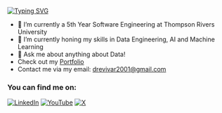 [![Typing SVG](https://readme-typing-svg.demolab.com/?lines=Hello+World!+I'm+Andrei+Vivar;An+aspiring+Data+Engineer)](https://git.io/typing-svg)



- 🔭 I’m currently a 5th Year Software Engineering at Thompson Rivers University 
- 🌱 I’m currently honing my skills in Data Engineering, AI and Machine Learning
- 💬 Ask me about anything about Data!
- Check out my [Portfolio](https://andreivivar.me/)
- Contact me via my email: drevivar2001@gmail.com

### You can find me on:
[![LinkedIn](https://img.shields.io/badge/LinkedIn-0077B5?style=for-the-badge&logo=linkedin&logoColor=white)](https://www.linkedin.com/in/andrei-vivar/)
[![YouTube](https://img.shields.io/badge/YouTube-%23FF0000.svg?style=for-the-badge&logo=YouTube&logoColor=white)](https://www.youtube.com/channel/UCFt259tKbxqbRkWm_vsSBVg)
[![X](https://img.shields.io/badge/X-%23000000.svg?style=for-the-badge&logo=X&logoColor=white)](https://x.com/vivar_andrei)


